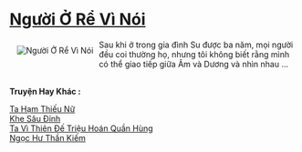 <a href="https://truyentiki.com/nguoi-o-re-vi-noi.30527/" title="Người Ở Rể Vì Nói"><h1>Người Ở Rể Vì Nói</h1></a><div style="display:table"><img align="right" style="float: left; padding: 10px;" src="https://truyentiki.com/a/img/str/src/30527.jpg" alt="Người Ở Rể Vì Nói">Sau khi ở trong gia đình Su được ba năm, mọi người đều coi thường họ, nhưng tôi không biết rằng mình có thể giao tiếp giữa Âm và Dương và nhìn nhau ...</div><p><br><b>Truyện Hay Khác :</b></p><a href="https://truyentiki.com/ta-ham-thieu-nu.30526/" alt="Ta Hạm Thiếu Nữ">Ta Hạm Thiếu Nữ</a><br/><a href="https://github.com/nownovels/top500/tree/master/truyenhay/33789/" alt="Khe Sâu Đỉnh">Khe Sâu Đỉnh</a><br/><a href="https://truyentiki.wordpress.com/2020/06/08/ta-vi-thien-de-trieu-hoan-quan-hung/" alt="Ta Vì Thiên Đế Triệu Hoán Quần Hùng">Ta Vì Thiên Đế Triệu Hoán Quần Hùng</a><br/><a href="https://github.com/nownovels/truyenhay/tree/master/truyenhay/30539/README.md" alt="Ngọc Hư Thần Kiếm">Ngọc Hư Thần Kiếm</a><br/>